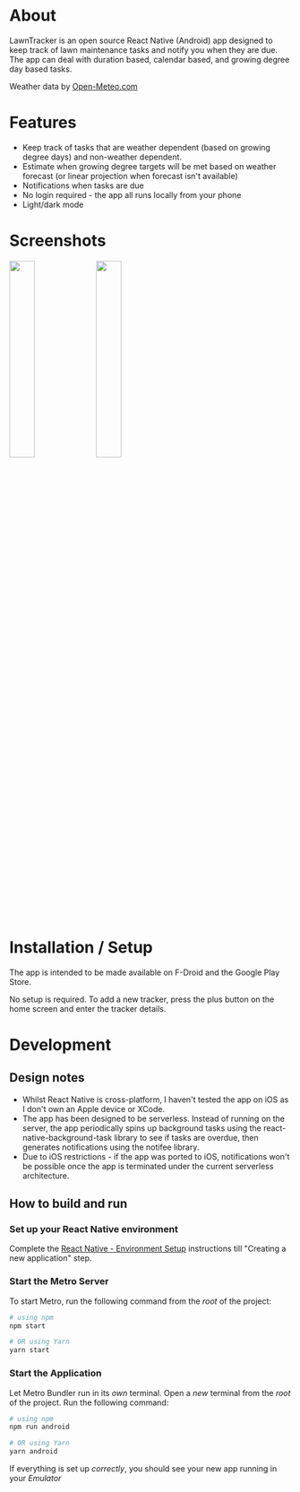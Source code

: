 # About

LawnTracker is an open source React Native (Android) app designed to keep track of lawn maintenance tasks and notify you when they are due. The app can deal with duration based, calendar based, and growing degree day based tasks.

Weather data by [Open-Meteo.com](https://www.open-meteo.com)

# Features
- Keep track of tasks that are weather dependent (based on growing degree days) and non-weather dependent.
- Estimate when growing degree targets will be met based on weather forecast (or linear projection when forecast isn't available)
- Notifications when tasks are due
- No login required - the app all runs locally from your phone
- Light/dark mode

# Screenshots
<img src="https://github.com/nick42d/LawnTrackerApp/assets/133559267/e6affabe-eddf-41b0-92e7-23e95d1af909" width=30% height=30%/>
<img src="https://github.com/nick42d/LawnTrackerApp/assets/133559267/de74dc6b-c261-4676-9527-b686a69aa8c0" width=30% height=30%/>

# Installation / Setup

The app is intended to be made available on F-Droid and the Google Play Store.

No setup is required. To add a new tracker, press the plus button on the home screen and enter the tracker details.

# Development

## Design notes

- Whilst React Native is cross-platform, I haven't tested the app on iOS as I don't own an Apple device or XCode.
- The app has been designed to be serverless.
  Instead of running on the server, the app periodically spins up background tasks using the react-native-background-task library to see if tasks are overdue, then generates notifications using the notifee library.
- Due to iOS restrictions - if the app was ported to iOS, notifications won't be possible once the app is terminated under the current serverless architecture.

## How to build and run

### Set up your React Native environment

Complete the [React Native - Environment Setup](https://reactnative.dev/docs/environment-setup) instructions till "Creating a new application" step.

### Start the Metro Server

To start Metro, run the following command from the _root_ of the project:

```bash
# using npm
npm start

# OR using Yarn
yarn start
```

### Start the Application

Let Metro Bundler run in its _own_ terminal. Open a _new_ terminal from the _root_ of the project. Run the following command:

```bash
# using npm
npm run android

# OR using Yarn
yarn android
```

If everything is set up _correctly_, you should see your new app running in your _Emulator_
